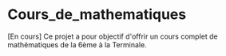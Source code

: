 # Cours_de_mathematiques
[En cours] Ce projet a pour objectif d'offrir un cours complet de mathématiques de la 6ème à la Terminale.
